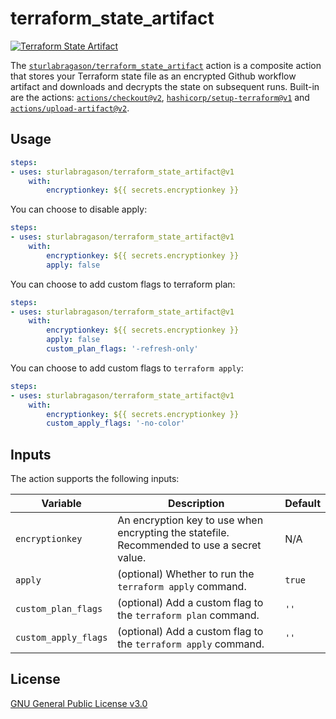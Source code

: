 # terraform_state_artifact

[![Terraform State Artifact](https://github.com/sturlabragason/terraform_state_artifact/actions/workflows/terraform.yml/badge.svg?branch=main)](https://github.com/sturlabragason/terraform_state_artifact/actions/workflows/terraform.yml)

The [`sturlabragason/terraform_state_artifact`](https://github.com/sturlabragason/terraform_state_artifact) action is a composite action that stores your Terraform state file as an encrypted Github workflow artifact and downloads and decrypts the state on subsequent runs. Built-in are the actions: [`actions/checkout@v2`](https://github.com/actions/checkout), [`hashicorp/setup-terraform@v1`](https://github.com/hashicorp/setup-terraform) and [`actions/upload-artifact@v2`](https://github.com/actions/upload-artifact).

## Usage

```yaml
steps:
- uses: sturlabragason/terraform_state_artifact@v1
    with:
        encryptionkey: ${{ secrets.encryptionkey }}
```

You can choose to disable apply:

```yaml
steps:
- uses: sturlabragason/terraform_state_artifact@v1
    with:
        encryptionkey: ${{ secrets.encryptionkey }}
        apply: false
```

You can choose to add custom flags to terraform plan:

```yaml
steps:
- uses: sturlabragason/terraform_state_artifact@v1
    with:
        encryptionkey: ${{ secrets.encryptionkey }}
        apply: false
        custom_plan_flags: '-refresh-only'
```

You can choose to add custom flags to `terraform apply`:

```yaml
steps:
- uses: sturlabragason/terraform_state_artifact@v1
    with:
        encryptionkey: ${{ secrets.encryptionkey }}
        custom_apply_flags: '-no-color'
```

## Inputs

The action supports the following inputs:

| Variable        | Description                                                                                                                             | Default |
|-----------------|-----------------------------------------------------------------------------------------------------------------------------------------|---------|
| `encryptionkey` | An encryption key to use when encrypting the statefile. Recommended to use a secret value.                                              |   N/A   |
| `apply`         | (optional) Whether to run the `terraform apply` command.               | `true`  |
| `custom_plan_flags`         | (optional) Add a custom flag to the `terraform plan` command.               | `''`  |
| `custom_apply_flags`         | (optional) Add a custom flag to the `terraform apply` command.               | `''`  |

## License

[GNU General Public License v3.0](https://github.com/sturlabragason/terraform_state_artifact/blob/main/LICENSE)
